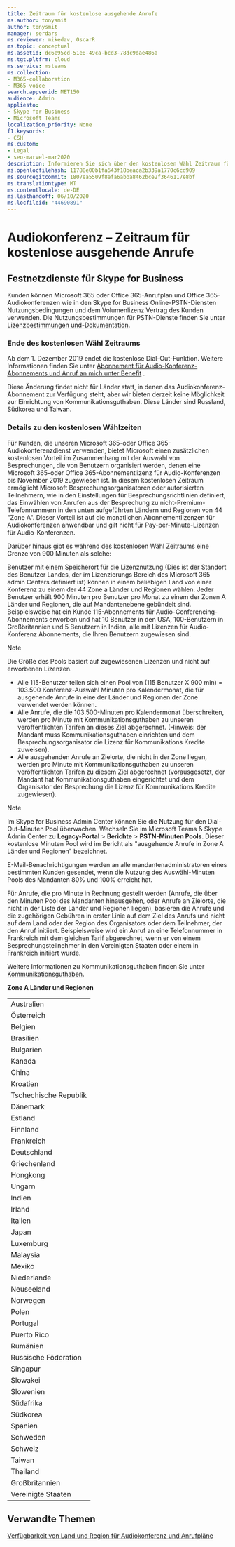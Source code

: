 ```yaml
---
title: Zeitraum für kostenlose ausgehende Anrufe
ms.author: tonysmit
author: tonysmit
manager: serdars
ms.reviewer: mikedav, OscarR
ms.topic: conceptual
ms.assetid: dc6e95cd-51e8-49ca-bcd3-78dc9dae486a
ms.tgt.pltfrm: cloud
ms.service: msteams
ms.collection:
- M365-collaboration
- M365-voice
search.appverid: MET150
audience: Admin
appliesto:
- Skype for Business
- Microsoft Teams
localization_priority: None
f1.keywords:
- CSH
ms.custom:
- Legal
- seo-marvel-mar2020
description: Informieren Sie sich über den kostenlosen Wähl Zeitraum für Microsoft 365 oder Office 365-Anrufplan und Office 365-Audiokonferenzen in Microsoft Teams.
ms.openlocfilehash: 11788e00b1fa643f18beaca2b339a1770c6cd909
ms.sourcegitcommit: 1807ea5509f8efa6abba8462bce2f3646117e8bf
ms.translationtype: MT
ms.contentlocale: de-DE
ms.lasthandoff: 06/10/2020
ms.locfileid: "44690891"
---
```

# <a name="audio-conferencing-complimentary-dial-out-period"></a>Audiokonferenz – Zeitraum für kostenlose ausgehende Anrufe

## <a name="skype-for-business-pstn-services"></a>Festnetzdienste für Skype for Business

Kunden können Microsoft 365 oder Office 365-Anrufplan und Office 365-Audiokonferenzen wie in den Skype for Business Online-PSTN-Diensten Nutzungsbedingungen und dem Volumenlizenz Vertrag des Kunden verwenden. Die Nutzungsbestimmungen für PSTN-Dienste finden Sie unter [Lizenzbestimmungen und-Dokumentation](http://www.microsoftvolumelicensing.com/DocumentSearch.aspx?Mode=2&amp;Keyword=PSTN).
  
### <a name="end-of-complimentary-dial-out-period"></a>Ende des kostenlosen Wähl Zeitraums

Ab dem 1. Dezember 2019 endet die ﻿kostenlose Dial-Out-Funktion. Weitere Informationen finden Sie unter [Abonnement für Audio-Konferenz-Abonnements und Anruf an mich unter Benefit](audio-conferencing-subscription-dial-out.md) . 

Diese Änderung findet nicht für Länder statt, in denen das Audiokonferenz-Abonnement zur Verfügung steht, aber wir bieten derzeit keine Möglichkeit zur Einrichtung von Kommunikationsguthaben. Diese Länder sind Russland, Südkorea und Taiwan.

### <a name="complimentary-dial-out-period-details"></a>Details zu den kostenlosen Wählzeiten

Für Kunden, die unseren Microsoft 365-oder Office 365-Audiokonferenzdienst verwenden, bietet Microsoft einen zusätzlichen kostenlosen Vorteil im Zusammenhang mit der Auswahl von Besprechungen, die von Benutzern organisiert werden, denen eine Microsoft 365-oder Office 365-Abonnementlizenz für Audio-Konferenzen bis November 2019 zugewiesen ist. In diesem kostenlosen Zeitraum ermöglicht Microsoft Besprechungsorganisatoren oder autorisierten Teilnehmern, wie in den Einstellungen für Besprechungsrichtlinien definiert, das Einwählen von Anrufen aus der Besprechung zu nicht-Premium-Telefonnummern in den unten aufgeführten Ländern und Regionen von 44 "Zone A". Dieser Vorteil ist auf die monatlichen Abonnementlizenzen für Audiokonferenzen anwendbar und gilt nicht für Pay-per-Minute-Lizenzen für Audio-Konferenzen.

Darüber hinaus gibt es während des kostenlosen Wähl Zeitraums eine Grenze von 900 Minuten als solche:

Benutzer mit einem Speicherort für die Lizenznutzung (Dies ist der Standort des Benutzer Landes, der im Lizenzierungs Bereich des Microsoft 365 admin Centers definiert ist) können in einem beliebigen Land von einer Konferenz zu einem der 44 Zone a Länder und Regionen wählen. Jeder Benutzer erhält 900 Minuten pro Benutzer pro Monat zu einem der Zonen A Länder und Regionen, die auf Mandantenebene gebündelt sind. Beispielsweise hat ein Kunde 115-Abonnements für Audio-Conferencing-Abonnements erworben und hat 10 Benutzer in den USA, 100-Benutzern in Großbritannien und 5 Benutzern in Indien, alle mit Lizenzen für Audio-Konferenz Abonnements, die Ihren Benutzern zugewiesen sind.

> [!NOTE]
> Die Größe des Pools basiert auf zugewiesenen Lizenzen und nicht auf erworbenen Lizenzen.
 
- Alle 115-Benutzer teilen sich einen Pool von (115 Benutzer X 900 min) = 103.500 Konferenz-Auswahl Minuten pro Kalendermonat, die für ausgehende Anrufe in eine der Länder und Regionen der Zone verwendet werden können.
- Alle Anrufe, die die 103.500-Minuten pro Kalendermonat überschreiten, werden pro Minute mit Kommunikationsguthaben zu unseren veröffentlichten Tarifen an dieses Ziel abgerechnet. (Hinweis: der Mandant muss Kommunikationsguthaben einrichten und dem Besprechungsorganisator die Lizenz für Kommunikations Kredite zuweisen).
- Alle ausgehenden Anrufe an Zielorte, die nicht in der Zone liegen, werden pro Minute mit Kommunikationsguthaben zu unseren veröffentlichten Tarifen zu diesem Ziel abgerechnet (vorausgesetzt, der Mandant hat Kommunikationsguthaben eingerichtet und dem Organisator der Besprechung die Lizenz für Kommunikations Kredite zugewiesen).

> [!NOTE]
> Im Skype for Business Admin Center können Sie die Nutzung für den Dial-Out-Minuten Pool überwachen. Wechseln Sie im Microsoft Teams & Skype Admin Center zu **Legacy-Portal**  >  **Berichte**  >  **PSTN-Minuten Pools**. Dieser ﻿kostenlose Minuten Pool wird im Bericht als "ausgehende Anrufe in Zone A Länder und Regionen" bezeichnet.

E-Mail-Benachrichtigungen werden an alle mandantenadministratoren eines bestimmten Kunden gesendet, wenn die Nutzung des Auswähl-Minuten Pools des Mandanten 80% und 100% erreicht hat.

Für Anrufe, die pro Minute in Rechnung gestellt werden (Anrufe, die über den Minuten Pool des Mandanten hinausgehen, oder Anrufe an Zielorte, die nicht in der Liste der Länder und Regionen liegen), basieren die Anrufe und die zugehörigen Gebühren in erster Linie auf dem Ziel des Anrufs und nicht auf dem Land oder der Region des Organisators oder dem Teilnehmer, der den Anruf initiiert. Beispielsweise wird ein Anruf an eine Telefonnummer in Frankreich mit dem gleichen Tarif abgerechnet, wenn er von einem Besprechungsteilnehmer in den Vereinigten Staaten oder einem in Frankreich initiiert wurde.

Weitere Informationen zu Kommunikationsguthaben finden Sie unter [Kommunikationsguthaben](what-are-communications-credits.md).

**Zone A Länder und Regionen**

|    |
|-----|
|Australien  <br/> |
|Österreich  <br/> |
|Belgien  <br/> |
|Brasilien  <br/> |
|Bulgarien  <br/> |
|Kanada  <br/> |
|China  <br/> |
|Kroatien  <br/> |
|Tschechische Republik  <br/> |
|Dänemark  <br/> |
|Estland  <br/> |
|Finnland  <br/> |
|Frankreich  <br/> |
|Deutschland  <br/> |
|Griechenland  <br/> |
|Hongkong  <br/> |
|Ungarn  <br/> |
|Indien  <br/> |
|Irland  <br/> |
|Italien  <br/> |
|Japan  <br/> |
|Luxemburg  <br/> |
|Malaysia  <br/> |
|Mexiko  <br/> |
|Niederlande  <br/> |
|Neuseeland  <br/> |
|Norwegen  <br/> |
|Polen  <br/> |
|Portugal  <br/> |
|Puerto Rico  <br/> |
|Rumänien  <br/> |
|Russische Föderation  <br/> |
|Singapur  <br/> |
|Slowakei  <br/> |
|Slowenien  <br/> |
|Südafrika  <br/> |
|Südkorea  <br/> |
|Spanien  <br/> |
|Schweden  <br/> |
|Schweiz  <br/> |
|Taiwan  <br/> |
|Thailand  <br/> |
|Großbritannien  <br/> |
|Vereinigte Staaten  <br/> |
     
## <a name="related-topics"></a>Verwandte Themen
[Verfügbarkeit von Land und Region für Audiokonferenz und Anrufpläne](country-and-region-availability-for-audio-conferencing-and-calling-plans/country-and-region-availability-for-audio-conferencing-and-calling-plans.md)
